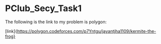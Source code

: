 # PClub_Secy_Task1

The following is the link to my problem is polygon:

[link]{https://polygon.codeforces.com/p7Yntgu/jayantjha1109/kermite-the-frog}
